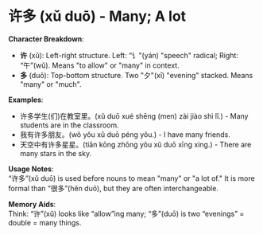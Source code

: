 # **许多 (xǔ duō) - Many; A lot**

**Character Breakdown**:  
- **许** (xǔ): Left-right structure. Left: “讠”(yán) "speech" radical; Right: “午”(wǔ). Means "to allow" or "many" in context.  
- **多** (duō): Top-bottom structure. Two "夕"(xī) "evening" stacked. Means "many" or "much".

**Examples**:  
- 许多学生(们)在教室里。(xǔ duō xué shēng (men) zài jiào shì lǐ.) - Many students are in the classroom.  
- 我有许多朋友。(wǒ yǒu xǔ duō péng yǒu.) - I have many friends.  
- 天空中有许多星星。(tiān kōng zhōng yǒu xǔ duō xīng xing.) - There are many stars in the sky.

**Usage Notes**:  
“许多”(xǔ duō) is used before nouns to mean "many" or "a lot of." It is more formal than “很多”(hěn duō), but they are often interchangeable.

**Memory Aids**:  
Think: “许”(xǔ) looks like “allow”ing many; “多”(duō) is two “evenings” = double = many things.